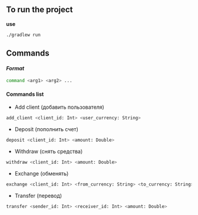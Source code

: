 
## To run the project

__use__

```bash
./gradlew run
```

## Commands

#### *Format*

```bash
command <arg1> <arg2> ...
```

#### Commands list

-  Add client (добавить пользователя)
```bash
add_client <client_id: Int> <user_currency: String>
```

-  Deposit (пополнить счет)
```bash
deposit <client_id: Int> <amount: Double>
```

-  Withdraw (снять средства)
```bash
withdraw <client_id: Int> <amount: Double>
```

-  Exchange (обменять)
```bash
exchange <client_id: Int> <from_currency: String> <to_currency: String> <amount: Double>
```

- Transfer (перевод)
```bash
transfer <sender_id: Int> <receiver_id: Int> <amount: Double>
```